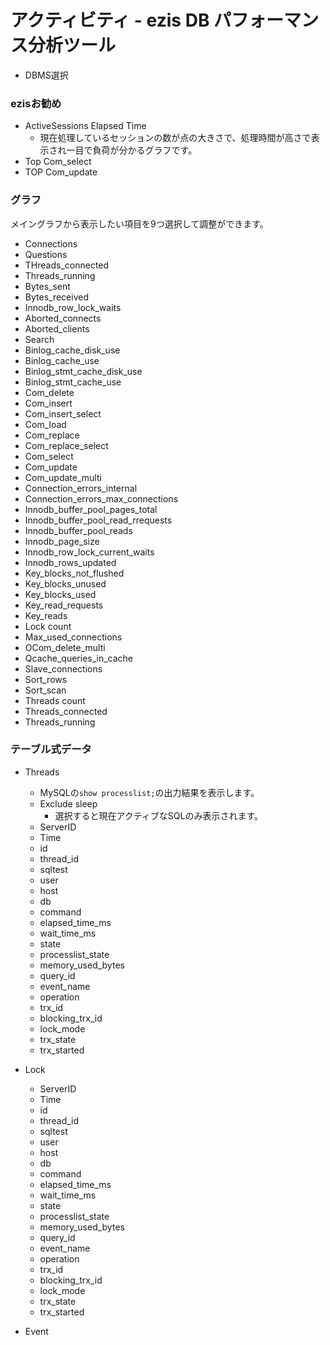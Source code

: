 # アクティビティ - ezis DB パフォーマンス分析ツール

* DBMS選択

### ezisお勧め

* ActiveSessions Elapsed Time
    * 現在処理しているセッションの数が点の大きさで、処理時間が高さで表示され一目で負荷が分かるグラフです。
* Top Com_select
* TOP Com_update

### グラフ

メイングラフから表示したい項目を9つ選択して調整ができます。

* Connections
* Questions
* THreads_connected
* Threads_running
* Bytes_sent
* Bytes_received
* Innodb_row_lock_waits
* Aborted_connects
* Aborted_clients
* Search
* Binlog_cache_disk_use
* Binlog_cache_use
* Binlog_stmt_cache_disk_use
* Binlog_stmt_cache_use
* Com_delete
* Com_insert
* Com_insert_select
* Com_load
* Com_replace
* Com_replace_select
* Com_select
* Com_update
* Com_update_multi
* Connection_errors_internal
* Connection_errors_max_connections
* Innodb_buffer_pool_pages_total
* Innodb_buffer_pool_read_rrequests
* Innodb_buffer_pool_reads
* Innodb_page_size
* Innodb_row_lock_current_waits
* Innodb_rows_updated
* Key_blocks_not_flushed
* Key_blocks_unused
* Key_blocks_used
* Key_read_requests
* Key_reads
* Lock count
* Max_used_connections
* OCom_delete_multi
* Qcache_queries_in_cache
* Slave_connections
* Sort_rows
* Sort_scan
* Threads count
* Threads_connected
* Threads_running

### テーブル式データ

* Threads
    * MySQLの`show processlist;`の出力結果を表示します。
    * Exclude sleep
        * 選択すると現在アクティブなSQLのみ表示されます。
    * ServerID
    * Time
    * id
    * thread_id
    * sqltest
    * user
    * host
    * db
    * command
    * elapsed_time_ms
    * wait_time_ms
    * state
    * processlist_state
    * memory_used_bytes
    * query_id
    * event_name
    * operation
    * trx_id
    * blocking_trx_id
    * lock_mode
    * trx_state
    * trx_started
* Lock
    * ServerID
    * Time
    * id
    * thread_id
    * sqltest
    * user
    * host
    * db
    * command
    * elapsed_time_ms
    * wait_time_ms
    * state
    * processlist_state
    * memory_used_bytes
    * query_id
    * event_name
    * operation
    * trx_id
    * blocking_trx_id
    * lock_mode
    * trx_state
    * trx_started


* Event

